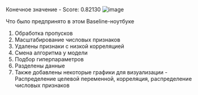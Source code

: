 Конечное значение - Score: 0.82130
![image](https://github.com/user-attachments/assets/d7b7e81d-13c3-419d-a154-117665f0a4b4)

Что было предпринято в этом Baseline-ноутбуке

1. Обработка пропусков
2. Масштабирование числовых признаков
3. Удалены признаки с низкой корреляцией
4. Смена алгоритма у модели
5. Подбор гиперпараметров
6. Разделены данные
7. Также добавлены некоторые графики для визуализации - Распределение целевой переменной, корреляция, распределение числовых признаков
